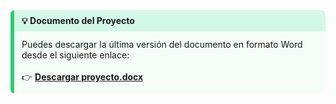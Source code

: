 <div style="border-left: 6px solid #2ecc71; border-radius: 6px; overflow: hidden;">
  <div style="background-color: #d4f8e8; padding: 8px 12px;">
    <strong>💡 Documento del Proyecto</strong>
  </div>
  <div style="background-color: #f5fdf9; padding: 12px;">
    Puedes descargar la última versión del documento en formato Word desde el siguiente enlace:<br><br>
    👉 <a href="https://github.com/jefryllerena/Proyecto_Final_Clasificacion/raw/main/docs2/proyecto.docx" target="_blank"><strong>Descargar proyecto.docx</strong></a>
  </div>
</div>
